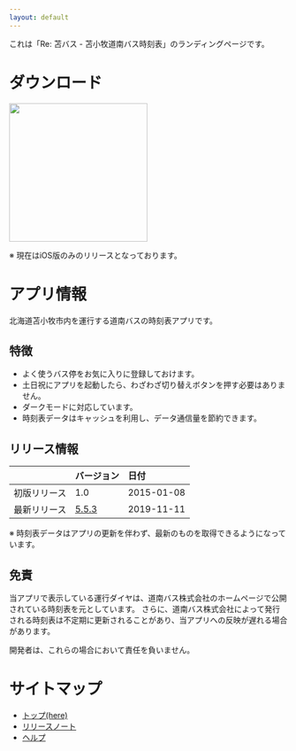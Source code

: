 ```yaml
---
layout: default
---
```


これは「Re: 苫バス - 苫小牧道南バス時刻表」のランディングページです。


# ダウンロード

<a href="https://apps.apple.com/jp/app/id951070715" target="_blank">
  <img src="{{ '/assets/img/appstore_button.png' }}" width="250" />
</a>

※ 現在はiOS版のみのリリースとなっております。


# アプリ情報

北海道苫小牧市内を運行する道南バスの時刻表アプリです。

## 特徴

- よく使うバス停をお気に入りに登録しておけます。
- 土日祝にアプリを起動したら、わざわざ切り替えボタンを押す必要はありません。
- ダークモードに対応しています。
- 時刻表データはキャッシュを利用し、データ通信量を節約できます。

## リリース情報

| | バージョン | 日付 |
|:---|:---|:---|
| 初版リリース | 1.0 | 2015-01-08 |
| 最新リリース | [5.5.3](/pages/releases/5.5.3) | 2019-11-11 |

※ 時刻表データはアプリの更新を伴わず、最新のものを取得できるようになっています。

## 免責

当アプリで表示している運行ダイヤは、道南バス株式会社のホームページで公開されている時刻表を元としています。
さらに、道南バス株式会社によって発行される時刻表は不定期に更新されることがあり、当アプリへの反映が遅れる場合があります。

開発者は、これらの場合において責任を負いません。


# サイトマップ

- [トップ(here)](/)
- [リリースノート](/releases)
  <!-- - [最新リリース](/latest_release) -->
- [ヘルプ](/help)
